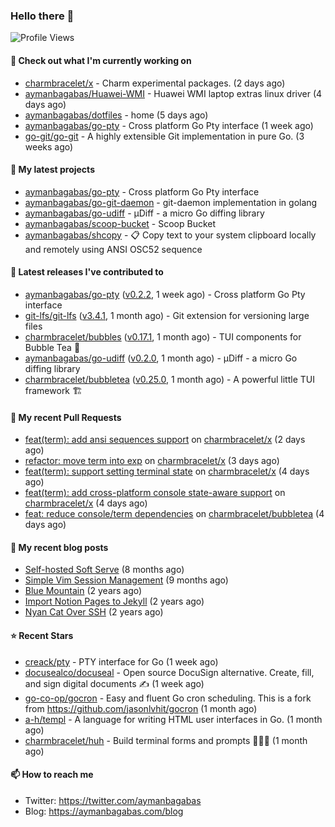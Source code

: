 ### Hello there 👋

![Profile Views](https://komarev.com/ghpvc/?username=aymanbagabas&label=PROFILE+VIEWS)

#### 👷 Check out what I'm currently working on

- [charmbracelet/x](https://github.com/charmbracelet/x) - Charm experimental packages. (2 days ago)
- [aymanbagabas/Huawei-WMI](https://github.com/aymanbagabas/Huawei-WMI) - Huawei WMI laptop extras linux driver (4 days ago)
- [aymanbagabas/dotfiles](https://github.com/aymanbagabas/dotfiles) - home (5 days ago)
- [aymanbagabas/go-pty](https://github.com/aymanbagabas/go-pty) - Cross platform Go Pty interface (1 week ago)
- [go-git/go-git](https://github.com/go-git/go-git) - A highly extensible Git implementation in pure Go. (3 weeks ago)

#### 🌱 My latest projects

- [aymanbagabas/go-pty](https://github.com/aymanbagabas/go-pty) - Cross platform Go Pty interface
- [aymanbagabas/go-git-daemon](https://github.com/aymanbagabas/go-git-daemon) - git-daemon implementation in golang
- [aymanbagabas/go-udiff](https://github.com/aymanbagabas/go-udiff) - µDiff - a micro Go diffing library
- [aymanbagabas/scoop-bucket](https://github.com/aymanbagabas/scoop-bucket) - Scoop Bucket
- [aymanbagabas/shcopy](https://github.com/aymanbagabas/shcopy) - 📋 Copy text to your system clipboard locally and remotely using ANSI OSC52 sequence

#### 🔭 Latest releases I've contributed to

- [aymanbagabas/go-pty](https://github.com/aymanbagabas/go-pty) ([v0.2.2](https://github.com/aymanbagabas/go-pty/releases/tag/v0.2.2), 1 week ago) - Cross platform Go Pty interface
- [git-lfs/git-lfs](https://github.com/git-lfs/git-lfs) ([v3.4.1](https://github.com/git-lfs/git-lfs/releases/tag/v3.4.1), 1 month ago) - Git extension for versioning large files
- [charmbracelet/bubbles](https://github.com/charmbracelet/bubbles) ([v0.17.1](https://github.com/charmbracelet/bubbles/releases/tag/v0.17.1), 1 month ago) - TUI components for Bubble Tea 🫧
- [aymanbagabas/go-udiff](https://github.com/aymanbagabas/go-udiff) ([v0.2.0](https://github.com/aymanbagabas/go-udiff/releases/tag/v0.2.0), 1 month ago) - µDiff - a micro Go diffing library
- [charmbracelet/bubbletea](https://github.com/charmbracelet/bubbletea) ([v0.25.0](https://github.com/charmbracelet/bubbletea/releases/tag/v0.25.0), 1 month ago) - A powerful little TUI framework 🏗

#### 🔨 My recent Pull Requests

- [feat(term): add ansi sequences support](https://github.com/charmbracelet/x/pull/32) on [charmbracelet/x](https://github.com/charmbracelet/x) (2 days ago)
- [refactor: move term into exp](https://github.com/charmbracelet/x/pull/31) on [charmbracelet/x](https://github.com/charmbracelet/x) (3 days ago)
- [feat(term): support setting terminal state](https://github.com/charmbracelet/x/pull/30) on [charmbracelet/x](https://github.com/charmbracelet/x) (4 days ago)
- [feat(term): add cross-platform console state-aware support](https://github.com/charmbracelet/x/pull/29) on [charmbracelet/x](https://github.com/charmbracelet/x) (4 days ago)
- [feat: reduce console/term dependencies](https://github.com/charmbracelet/bubbletea/pull/897) on [charmbracelet/bubbletea](https://github.com/charmbracelet/bubbletea) (4 days ago)

#### 📜 My recent blog posts

- [Self-hosted Soft Serve](https://aymanbagabas.com/blog/2023/04/28/self-hosted-soft-serve.html) (8 months ago)
- [Simple Vim Session Management](https://aymanbagabas.com/blog/2023/04/13/simple-vim-session-management.html) (9 months ago)
- [Blue Mountain](https://aymanbagabas.com/blog/2022/06/02/blue-mountain.html) (2 years ago)
- [Import Notion Pages to Jekyll](https://aymanbagabas.com/blog/2022/03/29/import-notion-pages-to-jekyll.html) (2 years ago)
- [Nyan Cat Over SSH](https://aymanbagabas.com/blog/2022/03/25/nyan-cat-over-ssh.html) (2 years ago)

#### ⭐ Recent Stars

- [creack/pty](https://github.com/creack/pty) - PTY interface for Go (1 week ago)
- [docusealco/docuseal](https://github.com/docusealco/docuseal) - Open source DocuSign alternative. Create, fill, and sign digital documents ✍️ (1 week ago)
- [go-co-op/gocron](https://github.com/go-co-op/gocron) - Easy and fluent Go cron scheduling. This is a fork from https://github.com/jasonlvhit/gocron (1 month ago)
- [a-h/templ](https://github.com/a-h/templ) - A language for writing HTML user interfaces in Go. (1 month ago)
- [charmbracelet/huh](https://github.com/charmbracelet/huh) - Build terminal forms and prompts 🤷🏻‍♀️ (1 month ago)

#### 📫 How to reach me

- Twitter: https://twitter.com/aymanbagabas
- Blog: https://aymanbagabas.com/blog
